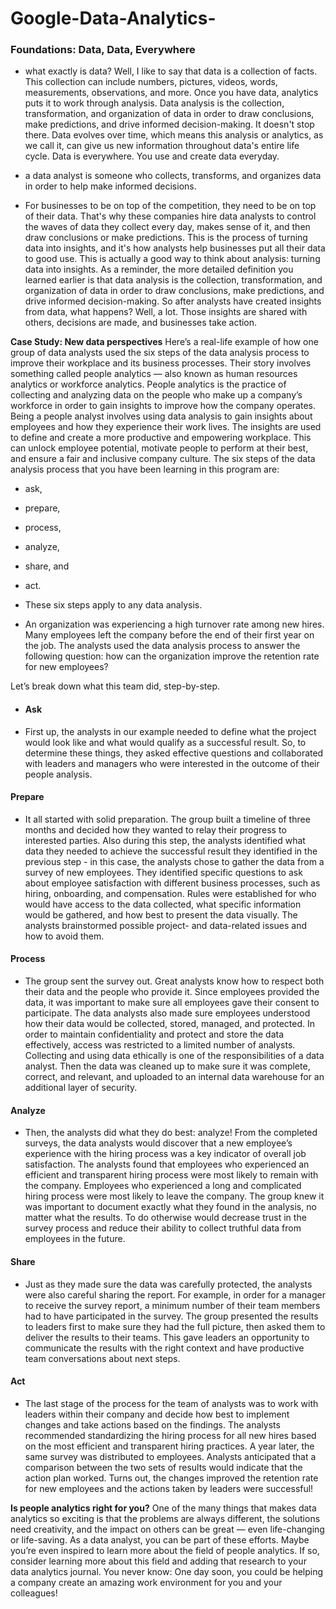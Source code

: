 # Google-Data-Analytics-

### Foundations: Data, Data, Everywhere
- what exactly is data? Well, I like to say that data
is a collection of facts. This collection can
include numbers, pictures, videos, words, measurements,
observations, and more. Once you have data, analytics puts it to work through analysis. Data analysis is the
collection, transformation, and organization of data in
order to draw conclusions, make predictions, and drive
informed decision-making. It doesn't stop there. Data evolves over time, which means this
analysis or analytics, as we call it, can give us new information throughout
data's entire life cycle. Data is everywhere. You use and create data everyday.

- a data analyst
is someone who collects, transforms, and organizes data in order to help make
informed decisions. 

- For businesses to be on
top of the competition, they need to be on top of their data. That's why these companies hire data
analysts to control the waves of data they collect every day, makes sense of it, and
then draw conclusions or make predictions. This is the process of turning
data into insights, and it's how analysts help businesses
put all their data to good use. This is actually a good way to think about
analysis: turning data into insights. As a reminder, the more detailed
definition you learned earlier is that data analysis is the collection,
transformation, and organization of data in
order to draw conclusions, make predictions, and
drive informed decision-making. So after analysts have created
insights from data, what happens? Well, a lot. Those insights are shared with others,
decisions are made, and businesses take action.

**Case Study: New data perspectives**
Here’s a real-life example of how one group of data analysts used the six steps of the data analysis process to improve their workplace and its business processes. Their story involves something called people analytics — also known as human resources analytics or workforce analytics. People analytics is the practice of collecting and analyzing data on the people who make up a company’s workforce in order to gain insights to improve how the company operates.
Being a people analyst involves using data analysis to gain insights about employees and how they experience their work lives. The insights are used to define and create a more productive and empowering workplace. This can unlock employee potential, motivate people to perform at their best, and ensure a fair and inclusive company culture. 
The six steps of the data analysis process that you have been learning in this program are:
 - ask,
 - prepare, 
 - process, 
 - analyze, 
 - share, and
 - act.
- These six steps apply to any data analysis. 

- An organization was experiencing a high turnover rate among new hires. Many employees left the company before the end of their first year on the job.
The analysts used the data analysis process to answer the following question: how can the organization improve the retention rate for new employees? 

Let’s break down what this team did, step-by-step. 

 - #### Ask
- First up, the analysts in our example needed to define what the project would look like and what would qualify as a successful result. So, to determine these things, they asked effective questions and collaborated with leaders and managers who were interested in the outcome of their people analysis.  

#### Prepare
- It all started with solid preparation. The group built a timeline of three months and decided how they wanted to relay their progress to interested parties. Also during this step, the analysts identified what data they needed to achieve the successful result they identified in the previous step - in this case, the analysts chose to gather the data from a survey of new employees. They identified specific questions to ask about employee satisfaction with different business processes, such as hiring, onboarding, and compensation. Rules were established for who would have access to the data collected, what specific information would be gathered, and how best to present the data visually. The analysts brainstormed possible project- and data-related issues and how to avoid them. 

#### Process
- The group sent the survey out. Great analysts know how to respect both their data and the people who provide it. Since employees provided the data, it was important to make sure all employees gave their consent to participate. The data analysts also made sure employees understood how their data would be collected, stored, managed, and protected. In order to maintain confidentiality and protect and store the data effectively, access was restricted to a limited number of analysts. Collecting and using data ethically is one of the responsibilities of a data analyst. Then the data was cleaned up to make sure it was complete, correct, and relevant, and uploaded to an internal data warehouse for an additional layer of security. 

#### Analyze
- Then, the analysts did what they do best: analyze! From the completed surveys, the data analysts would discover that a new employee’s experience with the hiring process was a key indicator of overall job satisfaction. The analysts found that employees who experienced an efficient and transparent hiring process were most likely to remain with the company. Employees who experienced a long and complicated hiring process were most likely to leave the company. The group knew it was important to document exactly what they found in the analysis, no matter what the results. To do otherwise would decrease trust in the survey process and reduce their ability to collect truthful data from employees in the future. 

#### Share
- Just as they made sure the data was carefully protected, the analysts were also careful sharing the report. For example, in order for a manager to receive the survey report, a minimum number of their team members had to have participated in the survey. The group presented the results to leaders first to make sure they had the full picture, then asked them to deliver the results to their teams. This gave leaders an opportunity to communicate the results with the right context and have productive team conversations about next steps. 

#### Act
- The last stage of the process for the team of analysts was to work with leaders within their company and decide how best to implement changes and take actions based on the findings. The analysts recommended standardizing the hiring process for all new hires based on the most efficient and transparent hiring practices. A year later, the same survey was distributed to employees. Analysts anticipated that a comparison between the two sets of results would indicate that the action plan worked. Turns out, the changes improved the retention rate for new employees and the actions taken by leaders were successful! 

**Is people analytics right for you?**
One of the many things that makes data analytics so exciting is that the problems are always different, the solutions need creativity, and the impact on others can be great — even life-changing or life-saving. As a data analyst, you can be part of these efforts. Maybe you’re even inspired to learn more about the field of people analytics. If so, consider learning more about this field and adding that research to your data analytics journal. You never know: One day soon, you could be helping a company create an amazing work environment for you and your colleagues!

